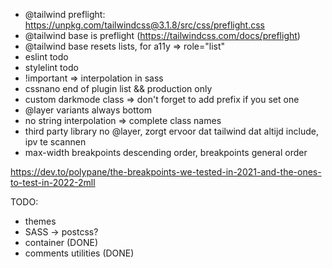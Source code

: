 - @tailwind preflight: https://unpkg.com/tailwindcss@3.1.8/src/css/preflight.css
- @tailwind base is preflight (https://tailwindcss.com/docs/preflight)
- @tailwind base resets lists, for a11y => role="list"
- eslint todo
- stylelint todo
- !important => interpolation in sass
- cssnano end of plugin list && production only
- custom darkmode class => don't forget to add prefix if you set one
- @layer variants always bottom
- no string interpolation => complete class names
- third party library no @layer, zorgt ervoor dat tailwind dat altijd include, ipv te scannen
- max-width breakpoints descending order, breakpoints general order

https://dev.to/polypane/the-breakpoints-we-tested-in-2021-and-the-ones-to-test-in-2022-2mll

TODO:

- themes
- SASS -> postcss?
- container (DONE)
- comments utilities (DONE)
